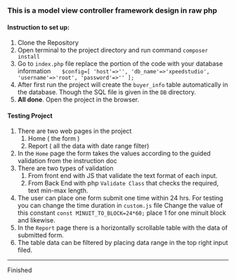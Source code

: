 ### This is a model view controller framework design in raw php
#### Instruction to set up:
1) Clone the Repository
2) Open terminal to the project directory and run command `composer install`
3) Go to `index.php` file replace the portion of the code with your database information
`   $config=[
   'host'=>'',
   'db_name'=>'xpeedstudio',
   'username'=>'root',
   'password'=>''
   ];`
4) After first run the project will create the `buyer_info` table automatically in the database. Though the SQL file is given in the `DB` directory.
5) **All done**. Open the project in the browser.


#### Testing Project
1) There are two web pages in the project 
   1) Home ( the form )
   2) Report ( all the data with date range filter)
2) In the `Home` page the form takes the values according to the guided validation from the instruction doc
3) There are two types of validation
   1) From front end with JS that validate the text format of each input.
   2) From Back End with php `Validate Class` that checks the required, text min-max length.
4) The user can place one form submit one time within 24 hrs. For testing you can change the time duration in `custom.js` file
   Change the value of this constant `const MINUIT_TO_BLOCK=24*60;` place 1 for one minuit block and likewise.
5) In the `Report` page there is a horizontally scrollable table with the data of submitted form.
6) The table data can be filtered by placing data range in the top right input filed.

------------
Finished
